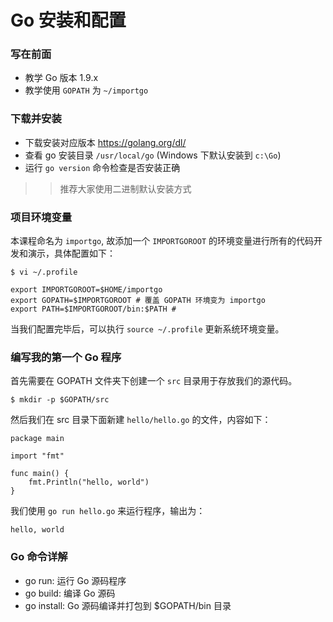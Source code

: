 # Go 安装和配置

### 写在前面

- 教学 Go 版本 1.9.x
- 教学使用 `GOPATH` 为 `~/importgo`

### 下载并安装

- 下载安装对应版本 https://golang.org/dl/
- 查看 go 安装目录 `/usr/local/go` (Windows 下默认安装到 `c:\Go`)
- 运行 `go version` 命令检查是否安装正确

>> 推荐大家使用二进制默认安装方式

### 项目环境变量

本课程命名为 `importgo`, 故添加一个 `IMPORTGOROOT` 的环境变量进行所有的代码开发和演示，具体配置如下：


```
$ vi ~/.profile

export IMPORTGOROOT=$HOME/importgo
export GOPATH=$IMPORTGOROOT # 覆盖 GOPATH 环境变为 importgo
export PATH=$IMPORTGOROOT/bin:$PATH #
```

当我们配置完毕后，可以执行 `source ~/.profile` 更新系统环境变量。

### 编写我的第一个 Go 程序

首先需要在 GOPATH 文件夹下创建一个 `src` 目录用于存放我们的源代码。

```
$ mkdir -p $GOPATH/src
```

然后我们在 src 目录下面新建 `hello/hello.go` 的文件，内容如下：

```golang
package main

import "fmt"

func main() {
    fmt.Println("hello, world")
}
```

我们使用 `go run hello.go` 来运行程序，输出为：

```
hello, world
```

### Go 命令详解

- go run: 运行 Go 源码程序
- go build: 编译 Go 源码
- go install: Go 源码编译并打包到 $GOPATH/bin 目录